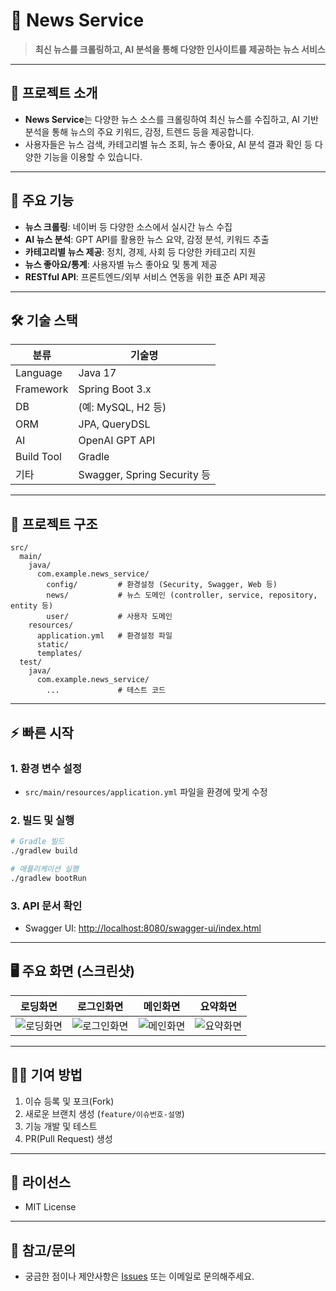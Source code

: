 # 📰 News Service

> **최신 뉴스를 크롤링하고, AI 분석을 통해 다양한 인사이트를 제공하는 뉴스 서비스**

---

## 📌 프로젝트 소개

- **News Service**는 다양한 뉴스 소스를 크롤링하여 최신 뉴스를 수집하고, AI 기반 분석을 통해 뉴스의 주요 키워드, 감정, 트렌드 등을 제공합니다.
- 사용자들은 뉴스 검색, 카테고리별 뉴스 조회, 뉴스 좋아요, AI 분석 결과 확인 등 다양한 기능을 이용할 수 있습니다.

---

## 🚀 주요 기능

- **뉴스 크롤링**: 네이버 등 다양한 소스에서 실시간 뉴스 수집
- **AI 뉴스 분석**: GPT API를 활용한 뉴스 요약, 감정 분석, 키워드 추출
- **카테고리별 뉴스 제공**: 정치, 경제, 사회 등 다양한 카테고리 지원
- **뉴스 좋아요/통계**: 사용자별 뉴스 좋아요 및 통계 제공
- **RESTful API**: 프론트엔드/외부 서비스 연동을 위한 표준 API 제공

---

## 🛠️ 기술 스택

| 분류         | 기술명                       |
| ------------ | --------------------------- |
| Language     | Java 17                     |
| Framework    | Spring Boot 3.x             |
| DB           | (예: MySQL, H2 등)          |
| ORM          | JPA, QueryDSL               |
| AI           | OpenAI GPT API              |
| Build Tool   | Gradle                      |
| 기타         | Swagger, Spring Security 등  |

---

## 📂 프로젝트 구조

```
src/
  main/
    java/
      com.example.news_service/
        config/         # 환경설정 (Security, Swagger, Web 등)
        news/           # 뉴스 도메인 (controller, service, repository, entity 등)
        user/           # 사용자 도메인
    resources/
      application.yml   # 환경설정 파일
      static/
      templates/
  test/
    java/
      com.example.news_service/
        ...             # 테스트 코드
```

---

## ⚡️ 빠른 시작

### 1. 환경 변수 설정

- `src/main/resources/application.yml` 파일을 환경에 맞게 수정

### 2. 빌드 및 실행

```bash
# Gradle 빌드
./gradlew build

# 애플리케이션 실행
./gradlew bootRun
```

### 3. API 문서 확인

- Swagger UI: [http://localhost:8080/swagger-ui/index.html](http://localhost:8080/swagger-ui/index.html)

---

## 🖥️ 주요 화면 (스크린샷)

| 로딩화면 | 로그인화면 | 메인화면 | 요약화면 |
| :------: | :--------: | :------: | :------: |
| ![로딩화면](https://github.com/user-attachments/assets/4b4d8858-7ccd-41a4-9831-573c6d986f17) | ![로그인화면](https://github.com/user-attachments/assets/e91f0e3d-46e3-44c3-87cf-1e309163783e) | ![메인화면](https://github.com/user-attachments/assets/587b0b8e-a535-4221-96d4-925c7e290f3c) | ![요약화면](https://github.com/user-attachments/assets/e723a4c0-affa-45ff-8232-96bda73e1162) |

---

## 🧑‍💻 기여 방법

1. 이슈 등록 및 포크(Fork)
2. 새로운 브랜치 생성 (`feature/이슈번호-설명`)
3. 기능 개발 및 테스트
4. PR(Pull Request) 생성

---

## 📄 라이선스

- MIT License

---

## 🙏 참고/문의

- 궁금한 점이나 제안사항은 [Issues](https://github.com/your-repo/issues) 또는 이메일로 문의해주세요. 